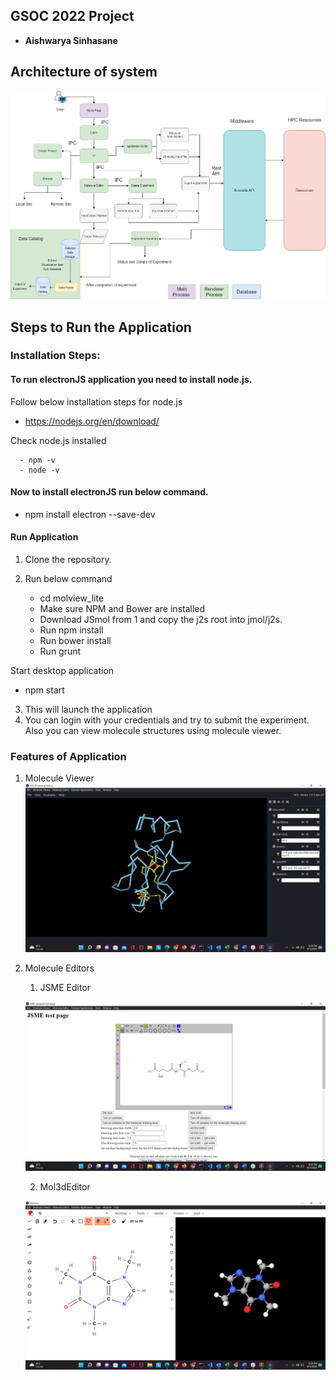 ## GSOC 2022 Project

- **Aishwarya Sinhasane**

## Architecture of system 

![architecture](https://github.com/aishwaryasinhasane/airavata-sandbox/blob/master/gsoc2022/seagrid-rich-client/Images/Modified_SeaGrid_Overview%20(2).png)

## Steps to Run the Application
### Installation Steps:

#### To run electronJS application you need to install node.js. 
   Follow below installation steps for node.js 

   - https://nodejs.org/en/download/
   
   Check node.js installed 
   
      - npm -v
      - node -v

#### Now to install electronJS run below command. 

   - npm install electron --save-dev

#### Run Application
1. Clone the repository. 
2. Run below command 

   - cd molview_lite
   - Make sure NPM and Bower are installed
   - Download JSmol from 1 and copy the j2s root into jmol/j2s.
   - Run npm install
   - Run bower install
   - Run grunt
   
 Start desktop application 
   - npm start

3. This will launch the application 
4. You can login with your credentials and try to submit the experiment. Also you can view molecule structures using molecule viewer. 

### Features of Application 
1. Molecule Viewer
   ![NGL](https://github.com/aishwaryasinhasane/airavata-sandbox/blob/master/gsoc2022/seagrid-rich-client/Images/nglviewer.png)

2. Molecule Editors 
   
   1. JSME Editor 

   ![JSME](https://github.com/aishwaryasinhasane/airavata-sandbox/blob/master/gsoc2022/seagrid-rich-client/Images/jsme.png)

   2. Mol3dEditor 

   ![Mol3dEditor](https://github.com/aishwaryasinhasane/airavata-sandbox/blob/master/gsoc2022/seagrid-rich-client/Images/Mol3dEditor.png)


